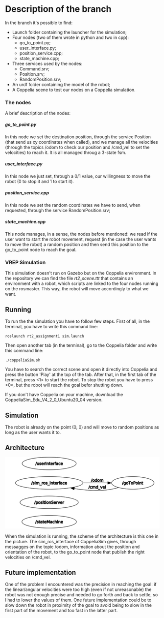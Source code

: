 # Description of the branch 

In the branch it's possible to find:
* Launch folder containing the launcher for the simulation;
* Four nodes (two of them wrote in python and two in cpp):
    * go_to_point.py;
    * user_interface.py;
    * position_service.cpp;
    * state_machine.cpp;
* Three services used by the nodes:
    * Command.srv;
    * Position.srv;
    * RandomPosition.srv;
* An urdf folder containing the model of the robot;
* A Coppelia scene to test our nodes on a Coppelia simulation.

### The nodes

A brief description of the nodes:

##### go_to_point.py
In this node we set the destination position, through the service Position (that send us xy coordinates when called), and we manage all the velocities (through the topics /odom to check our position and /cmd_vel to set the velocities) to reach it. It is all managed throug a 3-state fsm.

##### user_interface.py
In this node we just set, through a 0/1 value, our willingness to move the robot (0 to stop it and 1 to start it).

##### position_service.cpp
In this node we set the random coordinates we have to send, when requested, through the service RandomPosition.srv;

##### state_machine.cpp
This node manages, in a sense, the nodes before mentioned: we read if the user want to start the robot movement, request (in the case the user wants to move the robot) a random position and then send this position to the go_to_point node to reach the goal.


### VREP Simulation

This simulation doesn't run on Gazebo but on the Coppelia environment. In the repository we can find the file *rt2_scene.ttt* that contains an environment with a robot, which scripts are linked to the four nodes running on the rosmaster. This way, the robot will move accordingly to what we want.


## Running

To run the the simulation you have to follow few steps. First of all, in the terminal, you have to write this command line:

```
roslaunch rt2_assignment1 sim.launch
```

Then open another tab (in the terminal), go to the Coppelia folder and write this command line:
```
./coppeliaSim.sh
```
You have to search the correct scene and open it directly into Coppelia and press the button 'Play' at the top of the tab. After that, in the first tab of the terminal, press <1> to start the robot. To stop the robot you have to press <0>, but the robot will reach the goal befor shutting down.   

If you don't have Coppelia on your machine, download the CoppeliaSim_Edu_V4_2_0_Ubuntu20_04 version.


## Simulation

The robot is already on the point (0, 0) and will move to random positions as long as the user wants it to. 


## Architecture

![immagine](rqt_graph_ass1.jpeg)

When the simulation is running, the scheme of the architecture is this one in the picture. The sim_ros_interface of CoppeliaSim gives, through messagges on the topic /odom, information about the position and orientation of the robot, to the go_to_point node that publish the right velocities on /cmd_vel.  

## Future implementation

One of the problem I encountered was the precision in reaching the goal: if the linear/angular velocities were too high (even if not unreasonable) the robot was not enough precise and needed to go forth and back to settle, so I had to lower the values of them. One future implementation could be to slow down the robot in proximity of the goal to avoid being to slow in the first part of the movement and too fast in the latter part.